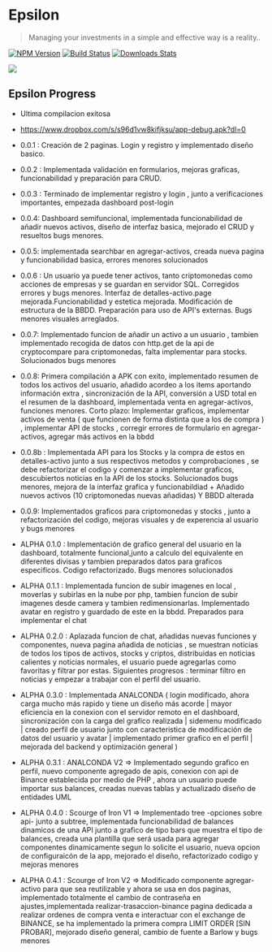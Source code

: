 
# Epsilon
> Managing your investments in a simple and effective way is a reality..

[![NPM Version][npm-image]][npm-url]
[![Build Status][travis-image]][travis-url]
[![Downloads Stats][npm-downloads]][npm-url]


![](https://i.imgur.com/dRIPw3a.png)



<!-- Markdown link & img dfn's -->
[npm-image]: https://img.shields.io/npm/v/datadog-metrics.svg?style=flat-square
[npm-url]: https://npmjs.org/package/datadog-metrics
[npm-downloads]: https://img.shields.io/npm/dm/datadog-metrics.svg?style=flat-square
[travis-image]: https://img.shields.io/travis/dbader/node-datadog-metrics/master.svg?style=flat-square
[travis-url]: https://travis-ci.org/dbader/node-datadog-metrics
[wiki]: https://github.com/yourname/yourproject/wiki

## Epsilon Progress
* Ultima compilacion exitosa
* https://www.dropbox.com/s/s96d1vw8kifjksu/app-debug.apk?dl=0
* 0.0.1 : Creación de 2 paginas. Login y registro y implementado diseño basico.
* 0.0.2 : Implementada validación en formularios, mejoras graficas, funcionabilidad y preparación para CRUD.
* 0.0.3 : Terminado de implementar registro y login , junto a verificaciones importantes, empezada dashboard post-login
* 0.0.4: Dashboard semifuncional, implementada funcionabilidad de añadir nuevos activos, diseño de interfaz basica, mejorado el CRUD y resueltos bugs menores.
* 0.0.5: implementada searchbar en agregar-activos, creada nueva pagina y funcionabilidad basica, errores menores solucionados
* 0.0.6 : Un usuario ya puede tener activos, tanto criptomonedas como acciones de empresas y se guardan en servidor SQL. Corregidos errores y bugs menores. Interfaz de detalles-activo.page mejorada.Funcionabilidad y estetica mejorada. Modificación de estructura de la BBDD. Preparación para uso de API's externas. Bugs menores visuales arreglados.
* 0.0.7: Implementado funcion de añadir un activo a un usuario , tambien implementado recogida de datos con http.get de la api de cryptocompare para criptomonedas, falta implementar para stocks. Solucionados bugs menores
* 0.0.8: Primera compilación a APK con exito, implementado resumen de todos los activos del usuario, añadido acordeo a los items aportando información extra , sincronización de la API, conversión a USD total en el resumen de la dashboard, implementada venta en agregar-activos, funciones menores. Corto plazo: Implementar graficos, implementar activos de venta ( que funcionen de forma distinta que a los de compra ) , implementar API de stocks , corregir errores de formulario en agregar-activos, agregar más activos en la bbdd

* 0.0.8b : Implementada API para los Stocks y la compra de estos en detalles-activo junto a sus respectivos metodos y comprobaciones , se debe refactorizar el codigo y comenzar a implementar graficos, descubiertos noticias en la API de los stocks. Solucionados bugs menores, mejora de la interfaz grafica y funcionabildiad + Añadido nuevos activos (10 criptomonedas nuevas añadidas) Y BBDD alterada

* 0.0.9: Implementados graficos para criptomonedas y stocks , junto a refactorización del codigo, mejoras visuales y de experencia al usuario y bugs menores

* ALPHA 0.1.0 : Implementación de grafico general del usuario en la dashboard, totalmente funcional,junto a calculo del equivalente en diferentes divisas y tambien preparados datos para graficos especificos. Codigo refactorizado. Bugs menores solucionados

* ALPHA 0.1.1 : Implementada funcion de subir imagenes en local , moverlas y subirlas en la nube por php, tambien funcion de subir imagenes desde camera y tambien redimensionarlas. Implementado avatar en registro y guardado de este en la bbdd. Preparados para implementar el chat

* ALPHA 0.2.0 : Aplazada funcion de chat, añadidas nuevas funciones y componentes, nueva pagina añadida de noticias , se muestran noticias de todos los tipos de activos, stocks y criptos, distribuidas en noticias calientes y noticias normales, el usuario puede agregarlas como favoritas y filtrar por estas. Siguientes progresos : terminar filtro en noticias y empezar a trabajar con el perfil del usuario.
* ALPHA 0.3.0 : Implementada ANALCONDA ( login modificado, ahora carga mucho más rapido y tiene un diseño más acorde | mayor eficiencia en la conexion con el servidor remoto en el dashboard, sincronización con la carga del grafico realizada | sidemenu modificado | creado perfil de usuario junto con caracteristica de modificación de datos del usuario y avatar | implementado primer grafico en el perfil | mejorada del backend y optimización general )

* ALPHA 0.3.1 : ANALCONDA V2 => Implementado segundo grafico en perfil, nuevo componente agregado de apis, conexion con api de Binance establecida por medio de PHP , ahora un usuario puede importar sus balances, creadas nuevas tablas y actualizado diseño de entidades UML

* ALPHA 0.4.0 : Scourge of Iron V1 => Implementado tree -opciones sobre api- junto a subtree, implementada funcionabilidad de balances dinamicos de una API junto a grafico de tipo bars que muestra el tipo de balances, creada una plantilla que será usada para agregar componentes dinamicamente segun lo solicite el usuario, nueva opcion de configuraicón de la app, mejorado el diseño, refactorizado codigo y mejoras menores

* ALPHA 0.4.1 : Scourge of Iron V2 => Modificado componente agregar-activo para que sea reutilizable y ahora se usa en dos paginas, implementado totalmente el cambio de contraseña en ajustes,implementada realizar-trasaccion-binance pagina dedicada a realizar ordenes de compra venta e interactuar con el exchange de BINANCE, se ha implementado la primera compra LIMIT ORDER [SIN PROBAR], mejorado diseño general, cambio de fuente a Barlow y bugs menores
